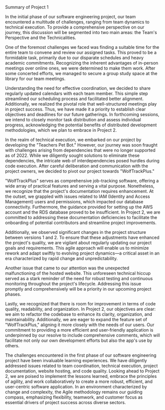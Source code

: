 Summary of Project 1

In the initial phase of our software engineering project, our team encountered a multitude of challenges, ranging from team dynamics to technical execution. To provide a comprehensive perspective on our journey, this discussion will be segmented into two main areas: the Team's Perspective and the Technicalities.

One of the foremost challenges we faced was finding a suitable time for the entire team to convene and review our assigned tasks. This proved to be a formidable task, primarily due to our disparate schedules and heavy academic commitments. Recognizing the inherent advantages of in-person meetings over online ones, we were determined to make them work. After some concerted efforts, we managed to secure a group study space at the library for our team meetings.

Understanding the need for effective coordination, we decided to share regularly updated calendars with each team member. This simple step streamlined our scheduling process and facilitated better alignment. Additionally, we realized the pivotal role that well-structured meetings play in project success. Thus, we have made it a priority to establish clear objectives and deadlines for our future gatherings. In forthcoming sessions, we intend to closely monitor task distribution and assess individual progress, acknowledging the potential benefits of distributed development methodologies, which we plan to embrace in Project 2.

In the realm of technical execution, we embarked on our project by developing the "Teachers Pet Bot." However, our journey was soon fraught with challenges arising from dependencies that were no longer supported as of 2022. While we diligently sought solutions to eliminate these dependencies, the intricate web of interdependencies posed hurdles during code execution. After careful deliberation and communication with the project owners, we decided to pivot our project towards "WolfTrackPlus."

"WolfTrackPlus" serves as comprehensive job-tracking software, offering a wide array of practical features and serving a vital purpose. Nonetheless, we recognize that the project's documentation requires enhancement. At the outset, we grappled with issues related to IAM (Identity and Access Management) users and permissions, which impacted our database connectivity. Furthermore, the guidance provided for setting up the AWS account and the RDS database proved to be insufficient. In Project 2, we are committed to addressing these documentation deficiencies to facilitate the onboarding of potential contributors and streamline project improvements.

Additionally, we observed significant changes in the project structure between versions 1 and 2. To ensure that these adjustments have enhanced the project's quality, we are vigilant about regularly updating our project goals and requirements. This agile approach will enable us to minimize rework and adapt swiftly to evolving project dynamics—a critical asset in an era characterized by rapid change and unpredictability.

Another issue that came to our attention was the unexpected malfunctioning of the hosted website. This unforeseen technical hiccup served as a stark reminder of the need for robust testing and continuous monitoring throughout the project's lifecycle. Addressing this issue promptly and comprehensively will be a priority in our upcoming project phases.

Lastly, we recognized that there is room for improvement in terms of code quality, readability, and organization. In Project 2, our objectives are clear: we aim to refactor the codebase to enhance its clarity, organization, and maintainability. Additionally, we are eager to expand the feature set of "WolfTrackPlus," aligning it more closely with the needs of our users. Our commitment to providing a more efficient and user-friendly application is underpinned by our resolve to include comprehensive comments, which will facilitate not only our own development efforts but also the app's use by others.

The challenges encountered in the first phase of our software engineering project have been invaluable learning experiences. We have diligently addressed issues related to team coordination, technical execution, project documentation, website hosting, and code quality. Looking ahead to Project 2, we are poised to implement the lessons learned, embrace the principles of agility, and work collaboratively to create a more robust, efficient, and user-centric software application. In an environment characterized by change and complexity, the Agile methodology remains our guiding compass, emphasizing flexibility, teamwork, and customer focus as essential drivers of project success across diverse sectors.
